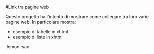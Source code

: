 #Link tra pagine web

Questo progetto ha l'intento di mostrare come collegare tra loro varie pagine web. In particolare mostra:
- esempio di tabelle in xhtml
- esempio di liste in xhtml

:lemon :sax
